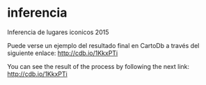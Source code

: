 # inferencia
Inferencia de lugares iconicos 2015

Puede verse un ejemplo del resultado final en CartoDb a través del siguiente enlace:
http://cdb.io/1KkxPTi

You can see the result of the process by following the next link:
http://cdb.io/1KkxPTi
